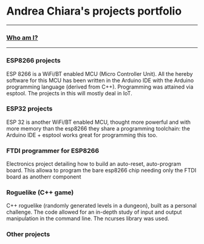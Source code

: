 # Andrea Chiara's projects portfolio

____

### [Who am I?](/aboutme.html)

____

### ESP8266 projects
ESP 8266 is a WiFi/BT enabled MCU (Micro Controller Unit).
All the hereby software for this MCU has been written in the Arduino IDE
with the Arduino programming language (derived from C++).
Programming was attained via esptool.
The projects in this will mostly deal in IoT.

### ESP32 projects
ESP 32 is another WiFi/BT enabled MCU, thought more powerful and with more 
memory than the esp8266 they share a programming toolchain: the Arduino IDE + esptool works great for programming this too.

### FTDI programmer for ESP8266
Electronics project detailing how to build an auto-reset, auto-program board.
This allowa to program the bare esp8266 chip needing only the FTDI board as anotherr component

### Roguelike (C++ game)
C++ roguelike (randomly generated levels in a dungeon), built as a personal challenge.
The code allowed for an in-depth study of input and output manipulation in the command line.
The ncurses library was used.

### Other projects
